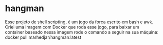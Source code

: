 # hangman
Esse projeto de shell scripting, é um jogo da forca escrito em bash e awk. Criei uma imagem com Docker que roda esse jogo, para baixar um container baseado nessa imagem rode o comando a seguir na sua máquina: docker pull marhedjar/hangman:latest
